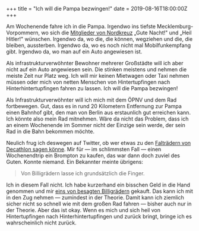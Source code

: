 +++
title = "Ich will die Pampa bezwingen!"
date = 2019-08-16T18:00:00Z
+++

Am Wochenende fahre ich in die Pampa. Irgendwo ins tiefste Mecklemburg-Vorpommern, wo sich die [Mitglieder von Nordkreuz](https://de.m.wikipedia.org/wiki/Nordkreuz) „Gute Nacht!" und „Heil Hitler!" wünschen. Irgendwo da, wo die, die können, wegziehen und die, die bleiben, aussterben. Irgendwo da, wo es noch nicht mal Mobilfunkempfang gibt. Irgendwo da, wo man auf ein Auto angewiesen ist. 

Als infrastrukturverwöhnter Bewohner mehrerer Großstädte will ich aber nicht auf ein Auto angewiesen sein. Die stinken meistens und nehmen die meiste Zeit nur Platz weg. Ich will mir keinen Mietwagen oder Taxi nehmen müssen oder mich von netten Menschen von Hintertupfingen nach Hinterhintertupfingen fahren zu lassen. Ich will die Pampa bezwingen!

Als Infrastrukturverwöhnter will ich mich mit dem ÖPNV und dem Rad fortbewegen. Gut, dass es in rund 20 Kilometern Entfernung zur Pampa einen Bahnhof gibt, den man von Berlin aus erstaunlich gut erreichen kann. Ich könnte also mein Rad mitnehmen. Wäre da nicht das Problem, dass ich an einem Wochenende im Sommer nicht der Einzige sein werde, der sein Rad in die Bahn bekommen möchte.

Neulich frug ich deswegen auf Twitter, ob wer etwas zu den [Falträdern von Decathlon sagen könne](https://twitter.com/zeitschlag/status/1160935736390180869). Mir für — im schlimmsten Fall — einen Wochenendtrip ein Brompton zu kaufen, das war dann doch zuviel des Guten. Konnte niemand. Ein Bekannter meinte übrigens:

> Von Billigrädern lasse ich grundsätzlich die Finger.

Ich in diesem Fall nicht. Ich habe kurzerhand ein bisschen Geld in die Hand genommen und mir [eins von besagten Billigrädern](https://www.decathlon.de/p/faltrad-klapprad-20-tilt-500/_/R-p-120070) gekauft. Das kann ich mit in den Zug nehmen — zumindest in der Theorie. Damit kann ich ziemlich sicher nicht so schnell wie mit dem großen Rad fahren — bisher auch nur in der Theorie. Aber das ist okay. Wenn es mich und sich heil von Hintertupfingen nach Hinterhintertupfingen und zurück bringt, bringe ich es wahrscheinlich nicht zurück.